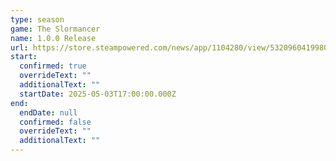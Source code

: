 ```yaml
---
type: season
game: The Slormancer
name: 1.0.0 Release
url: https://store.steampowered.com/news/app/1104280/view/532096041998091312
start:
  confirmed: true
  overrideText: ""
  additionalText: ""
  startDate: 2025-05-03T17:00:00.000Z
end:
  endDate: null
  confirmed: false
  overrideText: ""
  additionalText: ""
---
```

